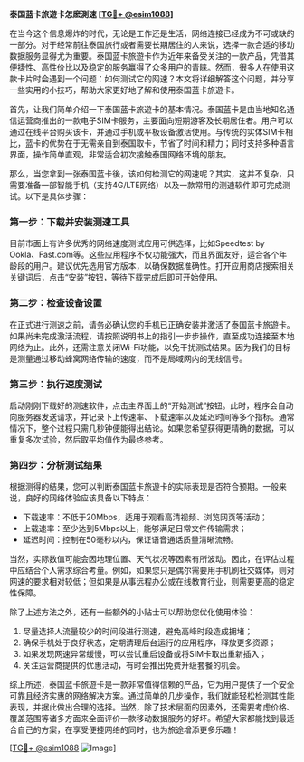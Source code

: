 **泰国蓝卡旅遊卡怎麽測速 [[TG💪+ @esim1088](https://t.me/s/esim1088)]**

在当今这个信息爆炸的时代，无论是工作还是生活，网络连接已经成为不可或缺的一部分。对于经常前往泰国旅行或者需要长期居住的人来说，选择一款合适的移动数据服务显得尤为重要。泰国蓝卡旅遊卡作为近年来备受关注的一款产品，凭借其便捷性、高性价比以及稳定的服务赢得了众多用户的青睐。然而，很多人在使用这款卡片时会遇到一个问题：如何测试它的网速？本文将详细解答这个问题，并分享一些实用的小技巧，帮助大家更好地了解和使用泰国蓝卡旅遊卡。

首先，让我们简单介绍一下泰国蓝卡旅遊卡的基本情况。泰国蓝卡是由当地知名通信运营商推出的一款电子SIM卡服务，主要面向短期游客及长期居住者。用户可以通过在线平台购买该卡，并通过手机或平板设备激活使用。与传统的实体SIM卡相比，蓝卡的优势在于无需亲自到泰国取卡，节省了时间和精力；同时支持多种语言界面，操作简单直观，非常适合初次接触泰国网络环境的朋友。

那么，当您拿到一张泰国蓝卡後，该如何检测它的网速呢？其实，这并不复杂，只需要准备一部智能手机（支持4G/LTE网络）以及一款常用的测速软件即可完成测试。以下是具体步骤：

### **第一步：下载并安装测速工具**
目前市面上有许多优秀的网络速度测试应用可供选择，比如Speedtest by Ookla、Fast.com等。这些应用程序不仅功能强大，而且界面友好，适合各个年龄段的用户。建议优先选用官方版本，以确保数据准确性。打开应用商店搜索相关关键词后，点击“安装”按钮，等待下载完成后即可开始使用。

### **第二步：检查设备设置**
在正式进行测速之前，请务必确认您的手机已正确安装并激活了泰国蓝卡旅遊卡。如果尚未完成激活流程，请按照说明书上的指引一步步操作，直至成功连接至本地网络为止。此外，还需注意关闭Wi-Fi功能，以免干扰测试结果。因为我们的目标是测量通过移动蜂窝网络传输的速度，而不是局域网内的无线信号。

### **第三步：执行速度测试**
启动刚刚下载好的测速软件，点击主界面上的“开始测试”按钮。此时，程序会自动向服务器发送请求，并记录下上传速率、下载速率以及延迟时间等多个指标。通常情况下，整个过程只需几秒钟便能得出结论。如果您希望获得更精确的数据，可以重复多次试验，然后取平均值作为最终参考。

### **第四步：分析测试结果**
根据测得的结果，您可以判断泰国蓝卡旅遊卡的实际表现是否符合预期。一般来说，良好的网络体验应该具备以下特点：
- 下载速率：不低于20Mbps，适用于观看高清视频、浏览网页等活动；
- 上载速率：至少达到5Mbps以上，能够满足日常文件传输需求；
- 延迟时间：控制在50毫秒以内，保证语音通话质量清晰流畅。

当然，实际数值可能会因地理位置、天气状况等因素有所波动。因此，在评估过程中应结合个人需求综合考量。例如，如果您只是偶尔需要用手机刷社交媒体，则对网速的要求相对较低；但如果是从事远程办公或在线教育行业，则需要更高的稳定性保障。

除了上述方法之外，还有一些额外的小贴士可以帮助您优化使用体验：
1. 尽量选择人流量较少的时间段进行测速，避免高峰时段造成拥堵；
2. 确保手机处于良好状态，定期清理后台运行的应用程序，释放更多资源；
3. 如果发现网速异常缓慢，可以尝试重启设备或将SIM卡取出重新插入；
4. 关注运营商提供的优惠活动，有时会推出免费升级套餐的机会。

综上所述，泰国蓝卡旅遊卡是一款非常值得信赖的产品，它为用户提供了一个安全可靠且经济实惠的网络解决方案。通过简单的几步操作，我们就能轻松检测其性能表现，并据此做出合理的选择。当然，除了技术层面的因素外，还需要考虑价格、覆盖范围等诸多方面来全面评价一款移动数据服务的好坏。希望大家都能找到最适合自己的方案，在享受便捷网络的同时，也为旅途增添更多乐趣！

[[TG💪+ @esim1088](https://t.me/s/esim1088) ![Image](https://i.postimg.cc/4NQfJmqS/Snipaste-2025-05-13-00-14-12.png)]